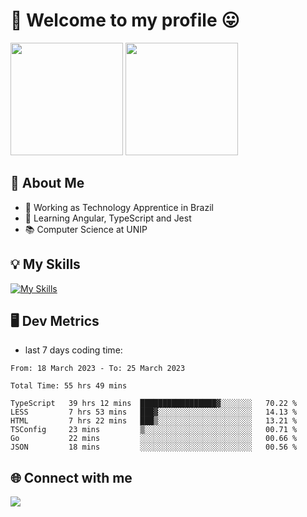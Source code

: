 # 🎉 Welcome to my profile 😛

<div>
  <img height="180em" src="https://github-readme-stats.vercel.app/api?username=VinicciusSantos&show_icons=true&icon_color=fff&include_all_commits=true&count_private=true&bg_color=30,0D1117,394AAB&title_color=fff&text_color=fff"/>
  <img height="180em" src="https://github-readme-stats.vercel.app/api/top-langs/?username=VinicciusSantos&langs_count=8&layout=compact&include_all_commits=true&count_private=true&bg_color=30,324295,324295&title_color=fff&text_color=fff"/>
</div>


## 📖 About Me
- 🔭 Working as Technology Apprentice in Brazil
- 🌱 Learning Angular, TypeScript and Jest
- 📚 Computer Science at UNIP

## 💡 My Skills

[![My Skills](https://skills.thijs.gg/icons?i=angular,react,html,css,sass,bootstrap,ts,js,nodejs,git,c,py,postgres)](https://github.com/VinicciusSantos)

## 🖥️ Dev Metrics

- last 7 days coding time:

<!--START_SECTION:waka-->

```text
From: 18 March 2023 - To: 25 March 2023

Total Time: 55 hrs 49 mins

TypeScript   39 hrs 12 mins  █████████████████▓░░░░░░░   70.22 %
LESS         7 hrs 53 mins   ███▓░░░░░░░░░░░░░░░░░░░░░   14.13 %
HTML         7 hrs 22 mins   ███▒░░░░░░░░░░░░░░░░░░░░░   13.21 %
TSConfig     23 mins         ▒░░░░░░░░░░░░░░░░░░░░░░░░   00.71 %
Go           22 mins         ░░░░░░░░░░░░░░░░░░░░░░░░░   00.66 %
JSON         18 mins         ░░░░░░░░░░░░░░░░░░░░░░░░░   00.56 %
```

<!--END_SECTION:waka-->

## 🌐 Connect with me

<a href="https://www.linkedin.com/in/vinicius-guedes-b817aa223/"><img src="https://img.shields.io/badge/LinkedIn-0077B5?style=for-the-badge&logo=linkedin&logoColor=white"/></a>

